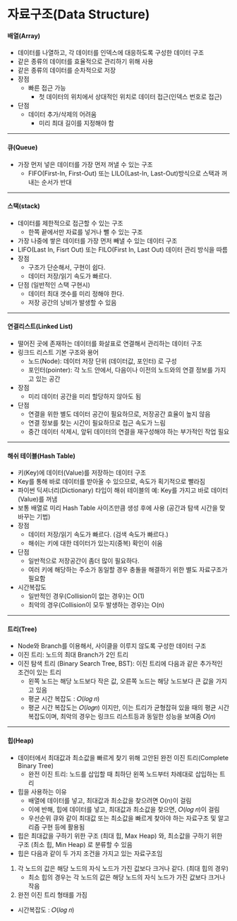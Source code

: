 # 자료구조(Data Structure)
#### 배열(Array)
- 데이터를 나열하고, 각 데이터를 인덱스에 대응하도록 구성한 데이터 구조
- 같은 종류의 데이터를 효율적으로 관리하기 위해 사용
- 같은 종류의 데이터를 순차적으로 저장
- 장점
  * 빠른 접근 가능
    * 첫 데이터의 위치에서 상대적인 위치로 데이터 접근(인덱스 번호로 접근)
- 단점
  * 데이터 추가/삭제의 어려움
    * 미리 최대 길이를 지정해야 함
------------------------------
#### 큐(Queue)
- 가장 먼저 넣은 데이터를 가장 먼저 꺼낼 수 있는 구조
  * FIFO(First-In, First-Out) 또는 LILO(Last-In, Last-Out)방식으로 스택과 꺼내는 순서가 반대
-------------------------------
#### 스택(stack)
- 데이터를 제한적으로 접근할 수 있는 구조
  * 한쪽 끝에서만 자료를 넣거나 뺄 수 있는 구조
- 가장 나중에 쌓은 데이터를 가장 먼저 빼낼 수 있는 데이터 구조
- LIFO(Last In, Fisrt Out) 또는 FILO(First In, Last Out) 데이터 관리 방식을 따름
- 장점
  * 구조가 단순해서, 구현이 쉽다.
  * 데이터 저장/읽기 속도가 빠르다.
- 단점 (일반적인 스택 구현시)
  * 데이터 최대 갯수를 미리 정해야 한다.
  * 저장 공간의 낭비가 발생할 수 있음
-------------------------------
#### 연결리스트(Linked List)
- 떨어진 곳에 존재하는 데이터를 화살표로 연결해서 관리하는 데이터 구조
- 링크드 리스트 기본 구조와 용어
  * 노드(Node): 데이터 저장 단위 (데이터값, 포인터) 로 구성
  * 포인터(pointer): 각 노드 안에서, 다음이나 이전의 노드와의 연결 정보를 가지고 있는 공간
- 장점
  * 미리 데이터 공간을 미리 할당하지 않아도 됨
- 단점
  * 연결을 위한 별도 데이터 공간이 필요하므로, 저장공간 효율이 높지 않음
  * 연결 정보를 찾는 시간이 필요하므로 접근 속도가 느림
  * 중간 데이터 삭제시, 앞뒤 데이터의 연결을 재구성해야 하는 부가적인 작업 필요
--------------------------------
#### 해쉬 테이블(Hash Table)
- 키(Key)에 데이터(Value)를 저장하는 데이터 구조
- Key를 통해 바로 데이터를 받아올 수 있으므로, 속도가 획기적으로 빨라짐
- 파이썬 딕셔너리(Dictionary) 타입이 해쉬 테이블의 예: Key를 가지고 바로 데이터(Value)를 꺼냄
- 보통 배열로 미리 Hash Table 사이즈만큼 생성 후에 사용 (공간과 탐색 시간을 맞바꾸는 기법)
- 장점
  * 데이터 저장/읽기 속도가 빠르다. (검색 속도가 빠르다.)
  * 해쉬는 키에 대한 데이터가 있는지(중복) 확인이 쉬움
- 단점
  * 일반적으로 저장공간이 좀더 많이 필요하다.
  * 여러 키에 해당하는 주소가 동일할 경우 충돌을 해결하기 위한 별도 자료구조가 필요함
- 시간복잡도
  * 일반적인 경우(Collision이 없는 경우)는 O(1)
  * 최악의 경우(Collision이 모두 발생하는 경우)는 O(n)
------------------------------------
#### 트리(Tree)
- Node와 Branch를 이용해서, 사이클을 이루지 않도록 구성한 데이터 구조
- 이진 트리: 노드의 최대 Branch가 2인 트리
- 이진 탐색 트리 (Binary Search Tree, BST): 이진 트리에 다음과 같은 추가적인 조건이 있는 트리
  * 왼쪽 노드는 해당 노드보다 작은 값, 오른쪽 노드는 해당 노드보다 큰 값을 가지고 있음
  * 평균 시간 복잡도 : 𝑂(𝑙𝑜𝑔 𝑛)
  * 평균 시간 복잡도는  𝑂(𝑙𝑜𝑔𝑛)  이지만, 이는 트리가 균형잡혀 있을 때의 평균 시간복잡도이며, 최악의 경우는 링크드 리스트등과 동일한 성능을 보여줌 𝑂(𝑛)
--------------------------------------
#### 힙(Heap)
- 데이터에서 최대값과 최소값을 빠르게 찾기 위해 고안된 완전 이진 트리(Complete Binary Tree)
  * 완전 이진 트리: 노드를 삽입할 때 최하단 왼쪽 노드부터 차례대로 삽입하는 트리
- 힙을 사용하는 이유
  * 배열에 데이터를 넣고, 최대값과 최소값을 찾으려면 O(n)이 걸림
  * 이에 반해, 힙에 데이터를 넣고, 최대값과 최소값을 찾으면, 𝑂(𝑙𝑜𝑔 𝑛)이 걸림
  * 우선순위 큐와 같이 최대값 또는 최소값을 빠르게 찾아야 하는 자료구조 및 알고리즘 구현 등에 활용됨
- 힙은 최대값을 구하기 위한 구조 (최대 힙, Max Heap) 와, 최소값을 구하기 위한 구조 (최소 힙, Min Heap) 로 분류할 수 있음
- 힙은 다음과 같이 두 가지 조건을 가지고 있는 자료구조임
 1. 각 노드의 값은 해당 노드의 자식 노드가 가진 값보다 크거나 같다. (최대 힙의 경우)
    * 최소 힙의 경우는 각 노드의 값은 해당 노드의 자식 노드가 가진 값보다 크거나 작음
 2. 완전 이진 트리 형태를 가짐
- 시간복잡도 : 𝑂(𝑙𝑜𝑔 𝑛)

